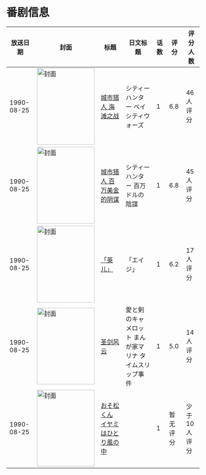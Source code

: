 # 番剧信息

|放送日期|封面|标题|日文标题|话数|评分|评分人数|
|---|---|---|---|---|---|---|
|1990-08-25|<img src="https://lain.bgm.tv/pic/cover/c/f7/d0/53932_XCZMg.jpg" alt="封面" style="width:150px;height:200px;object-fit:cover;">|[城市猎人 海滩之战](https://bangumi.tv/subject/53932)|シティーハンター ベイシティウォーズ|1|6.8|46人评分|
|1990-08-25|<img src="https://lain.bgm.tv/pic/cover/c/56/6c/53933_QU4Z3.jpg" alt="封面" style="width:150px;height:200px;object-fit:cover;">|[城市猎人 百万美金的阴谋](https://bangumi.tv/subject/53933)|シティーハンター 百万ドルの陰謀|1|6.8|45人评分|
|1990-08-25|<img src="https://lain.bgm.tv/pic/cover/c/17/58/75239_T9utT.jpg" alt="封面" style="width:150px;height:200px;object-fit:cover;">|[「英儿」](https://bangumi.tv/subject/75239)|「エイジ」|1|6.2|17人评分|
|1990-08-25|<img src="https://lain.bgm.tv/pic/cover/c/ff/81/88293_68jzV.jpg" alt="封面" style="width:150px;height:200px;object-fit:cover;">|[圣剑风云](https://bangumi.tv/subject/88293)|愛と剣のキャメロット まんが家マリナ タイムスリップ事件|1|5.0|14人评分|
|1990-08-25|<img src="https://lain.bgm.tv/pic/cover/c/08/d3/223651_znTmY.jpg" alt="封面" style="width:150px;height:200px;object-fit:cover;">|[おそ松くん イヤミはひとり風の中](https://bangumi.tv/subject/223651)||1|暂无评分|少于10人评分|
